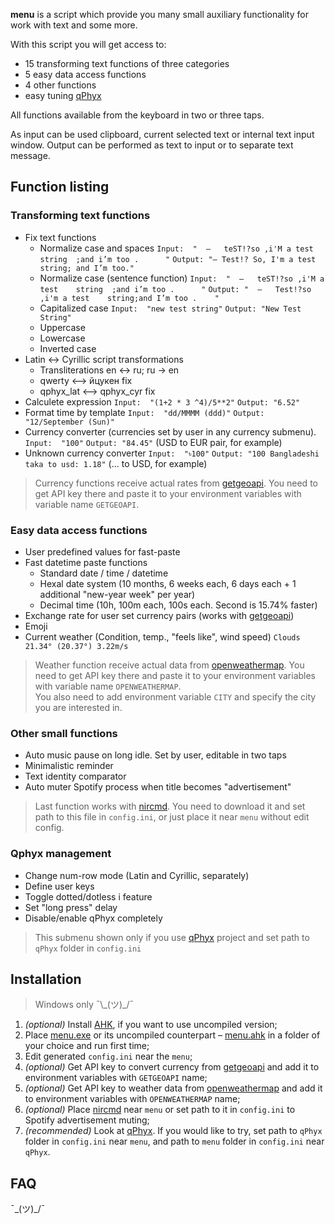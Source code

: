 ﻿**menu** is a script which provide you many small auxiliary functionality for work with text and some more.

With this script you will get access to:
  * 15 transforming text functions of three categories
  * 5 easy data access functions
  * 4 other functions
  * easy tuning [qPhyx](https://github.com/uqqu/menu)

All functions available from the keyboard in two or three taps.

As input can be used clipboard, current selected text or internal text input window.
Output can be performed as text to input or to separate text message.


## Function listing

### Transforming text functions

  * Fix text functions
    * Normalize case and spaces
    `Input:  " 	—	teST!?so ,i'M a test  	string	;and i’m too .  	"`
    `Output: "— Test!? So, I'm a test string; and I’m too."`
    * Normalize case (sentence function)
    `Input:  " 	—	teST!?so ,i'M a test  	string	;and i’m too .  	"`
    `Output: " 	—	Test!?so ,i'm a test  	string;and I’m too .  	"`
    * Capitalized case
    `Input:  "new test string"`
    `Output: "New Test String"`
    * Uppercase
    * Lowercase
    * Inverted case
  * Latin <-> Cyrillic script transformations
    * Transliterations en <-> ru; ru -> en
    * qwerty <–> йцукен fix
    * qphyx_lat <–> qphyx_cyr fix
  * Calculete expression
    `Input:  "(1+2 * 3 ^4)/5**2"`
    `Output: "6.52"`
  * Format time by template
    `Input:  "dd/MMMM (ddd)"`
    `Output: "12/September (Sun)"`
  * Currency converter (currencies set by user in any currency submenu).
    `Input:  "100"`
    `Output: "84.45"` (USD to EUR pair, for example)
  * Unknown currency converter
    `Input:  "৳100"`
    `Output: "100 Bangladeshi taka to usd: 1.18"` (... to USD, for example)

> Currency functions receive actual rates from [getgeoapi](https://getgeoapi.com/). You need to get API key there and paste it to your environment variables with variable name `GETGEOAPI`.

### Easy data access functions

  * User predefined values for fast-paste
  * Fast datetime paste functions
    * Standard date / time / datetime
    * Hexal date system (10 months, 6 weeks each, 6 days each + 1 additional "new-year week" per year)
    * Decimal time (10h, 100m each, 100s each. Second is 15.74% faster)
  * Exchange rate for user set currency pairs (works with [getgeoapi](https://getgeoapi.com/))
  * Emoji
  * Current weather (Condition, temp., "feels like", wind speed)
  `Clouds
  21.34° (20.37°)
  3.22m/s`

> Weather function receive actual data from [openweathermap](https://openweathermap.org/). You need to get API key there and paste it to your environment variables with variable name `OPENWEATHERMAP`.
<br>You also need to add environment variable `CITY` and specify the city you are interested in.

### Other small functions

  * Auto music pause on long idle. Set by user, editable in two taps
  * Minimalistic reminder
  * Text identity comparator
  * Auto muter Spotify process when title becomes "advertisement"

> Last function works with [nircmd](https://nircmd.nirsoft.net/). You need to download it and set path to this file in `config.ini`, or just place it near `menu` without edit config.

### Qphyx management

  * Change num-row mode (Latin and Cyrillic, separately)
  * Define user keys
  * Toggle dotted/dotless i feature
  * Set "long press" delay
  * Disable/enable qPhyx completely

> This submenu shown only if you use [qPhyx](https://github.com/uqqu/layout) project and set path to `qPhyx` folder in `config.ini`


## Installation

> Windows only ¯\\\_(ツ)\_/¯

1. *(optional)* Install <a href="https://www.autohotkey.com/">AHK</a>, if you want to use uncompiled version;
2. Place [menu.exe](https://github.com/uqqu/menu/blob/master/menu.exe) or its uncompiled counterpart – [menu.ahk](https://github.com/uqqu/menu/blob/master/menu.ahk) in a folder of your choice and run first time;
3. Edit generated `config.ini` near the `menu`;
4. *(optional)* Get API key to convert currency from [getgeoapi](https://getgeoapi.com/) and add it to environment variables with `GETGEOAPI` name;
5. *(optional)* Get API key to weather data from [openweathermap](https://openweathermap.org/) and add it to environment variables with `OPENWEATHERMAP` name;
6. *(optional)* Place [nircmd](https://nircmd.nirsoft.net/) near `menu` or set path to it in `config.ini` to Spotify advertisement muting;
7. *(recommended)* Look at [qPhyx](https://github.com/uqqu/layout). If you would like to try, set path to `qPhyx` folder in `config.ini` near `menu`, and path to `menu` folder in `config.ini` near `qPhyx`.


## FAQ

¯\_(ツ)_/¯